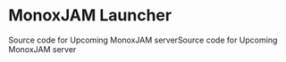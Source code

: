 # MonoxJAM Launcher
Source code for Upcoming MonoxJAM serverSource code for Upcoming MonoxJAM server